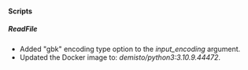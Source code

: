 
#### Scripts
##### ReadFile
- Added "gbk" encoding type option to the *input_encoding* argument.
- Updated the Docker image to: *demisto/python3:3.10.9.44472*.
